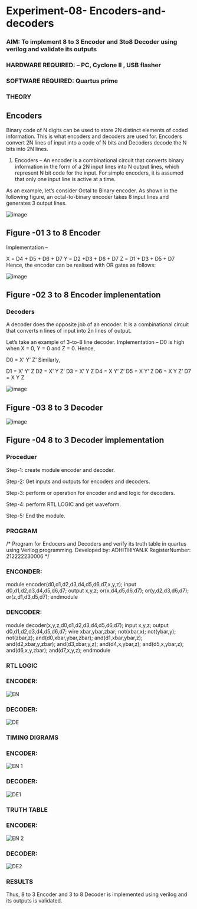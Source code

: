 # Experiment-08- Encoders-and-decoders 
### AIM: To implement 8 to 3 Encoder and  3to8 Decoder using verilog and validate its outputs
### HARDWARE REQUIRED:  – PC, Cyclone II , USB flasher
### SOFTWARE REQUIRED:   Quartus prime
### THEORY 

## Encoders
Binary code of N digits can be used to store 2N distinct elements of coded information. This is what encoders and decoders are used for. Encoders convert 2N lines of input into a code of N bits and Decoders decode the N bits into 2N lines.

1. Encoders –
An encoder is a combinational circuit that converts binary information in the form of a 2N input lines into N output lines, which represent N bit code for the input. For simple encoders, it is assumed that only one input line is active at a time.

As an example, let’s consider Octal to Binary encoder. As shown in the following figure, an octal-to-binary encoder takes 8 input lines and generates 3 output lines.

![image](https://user-images.githubusercontent.com/36288975/171543588-bc0746df-a173-4b35-989e-5fb7d385fe8a.png)
## Figure -01 3 to 8 Encoder 


Implementation –

X = D4 + D5 + D6 + D7
Y = D2 +D3 + D6 + D7
Z = D1 + D3 + D5 + D7 
Hence, the encoder can be realised with OR gates as follows:


![image](https://user-images.githubusercontent.com/36288975/171543740-68403b82-aa93-4c98-9343-f32b14885a2e.png)
## Figure -02 3 to 8 Encoder implenentation 

 ### Decoders 
A decoder does the opposite job of an encoder. It is a combinational circuit that converts n lines of input into 2n lines of output.

Let’s take an example of 3-to-8 line decoder.
Implementation –
D0 is high when X = 0, Y = 0 and Z = 0. Hence,

D0 = X’ Y’ Z’ 
Similarly,

D1 = X’ Y’ Z
D2 = X’ Y Z’
D3 = X’ Y Z
D4 = X Y’ Z’
D5 = X Y’ Z
D6 = X Y Z’
D7 = X Y Z 


![image](https://user-images.githubusercontent.com/36288975/171543978-ee2d0671-2846-40a1-8705-507fd6287a49.png)
## Figure -03 8 to 3 Decoder 



![image](https://user-images.githubusercontent.com/36288975/171543866-5a6eace6-8683-49d7-9c4f-a7cb30ec3035.png)
## Figure -04 8 to 3 Decoder implementation 

### Proceduer
Step-1: create module encoder and decoder.

Step-2: Get inputs and outputs for encoders and decoders.

Step-3: perform or operation for encoder and and logic for decoders.

Step-4: perform RTL LOGIC and get waveform.

Step-5: End the module.

### PROGRAM 
/*
Program for Endocers and Decoders  and verify its truth table in quartus using Verilog programming.
Developed by: ADHITHIYAN.K
RegisterNumber:  212222230006
*/
### ENCONDER:

module encoder(d0,d1,d2,d3,d4,d5,d6,d7,x,y,z);
input d0,d1,d2,d3,d4,d5,d6,d7;
output x,y,z;
or(x,d4,d5,d6,d7);
or(y,d2,d3,d6,d7);
or(z,d1,d3,d5,d7);
endmodule


### DENCODER:

module decoder(x,y,z,d0,d1,d2,d3,d4,d5,d6,d7);
input x,y,z;
output d0,d1,d2,d3,d4,d5,d6,d7;
wire xbar,ybar,zbar;
not(xbar,x);
not(ybar,y);
not(zbar,z);
and(d0,xbar,ybar,zbar);
and(d1,xbar,ybar,z);
and(d2,xbar,y,zbar);
and(d3,xbar,y,z);
and(d4,x,ybar,z);
and(d5,x,ybar,z);
and(d6,x,y,zbar);
and(d7,x,y,z);
endmodule



### RTL LOGIC  
### ENCODER:
![EN](https://github.com/AdhithiyanK/Experiment-08-Encoders-and-decoders-/assets/121029258/dfbaba62-a535-42be-bfa2-a9a492c024fb)
### DECODER:
![DE](https://github.com/AdhithiyanK/Experiment-08-Encoders-and-decoders-/assets/121029258/eb4bf45b-ab33-4435-b3a2-722e25da232c)


### TIMING DIGRAMS  
### ENCODER:
![EN 1](https://github.com/AdhithiyanK/Experiment-08-Encoders-and-decoders-/assets/121029258/98741da5-7a39-422f-a385-6957777b2c27)
### DECODER:
![DE1](https://github.com/AdhithiyanK/Experiment-08-Encoders-and-decoders-/assets/121029258/f506c4c5-a3c3-492e-b1ed-2c92842b7a68)

### TRUTH TABLE 
###  ENCODER:
![EN 2](https://github.com/AdhithiyanK/Experiment-08-Encoders-and-decoders-/assets/121029258/7569ea51-b2b3-41a0-a899-a82dbbc356ce)
### DECODER:
![DE2](https://github.com/AdhithiyanK/Experiment-08-Encoders-and-decoders-/assets/121029258/adaa3332-b061-4f04-9d7d-02ecaf15e4e4)

### RESULTS 
Thus, 8 to 3 Encoder and 3 to 8 Decoder is implemented using verilog and its outputs is validated.
